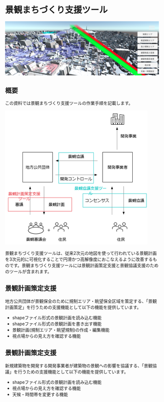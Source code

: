 # 景観まちづくり支援ツール
![](./resources/index/topImage.png)

## 概要
この資料では景観まちづくり支援ツールの作業手順を記載します。

![](./resources/index/overview.png)

景観まちづくり支援ツールは、従来2次元の地図を使って行われている景観計画を3次元的に可視化することで円滑かつ高解像度におこなえるように改善するものです。景観まちづくり支援ツールには景観計画策定支援と景観協議支援のためのツールが含まれます。

## 景観計画策定支援
地方公共団体が景観保全のために規制エリア・眺望保全区域を策定する、「景観計画策定」を行うための支援機能として以下の機能を提供しています。

- shapeファイル形式の景観計画を読み込む機能
- shapeファイル形式の景観計画を書き出す機能
- 景観計画(規制エリア・眺望規制)の作成・編集機能
- 視点場からの見え方を確認する機能

## 景観計画策定支援
新規建築物を開発する開発事業者が建築物の景観への影響を協議する、「景観協議」を行うための支援機能として以下の機能を提供しています。

- shapeファイル形式の景観計画を読み込む機能
- 視点場からの見え方を確認する機能
- 天候・時間帯を変更する機能